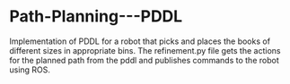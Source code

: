 # Path-Planning---PDDL
Implementation of PDDL for a robot that picks and places the books of different sizes in appropriate bins.
The refinement.py file gets the actions for the planned path from the pddl and publishes commands to the robot using ROS.
